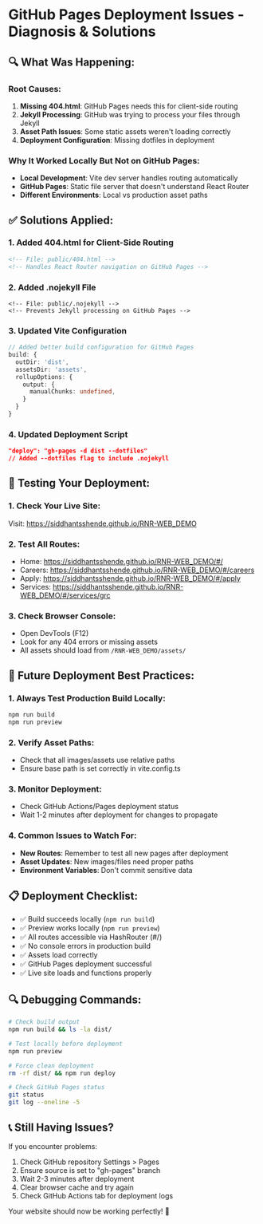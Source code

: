 # GitHub Pages Deployment Issues - Diagnosis & Solutions

## 🔍 **What Was Happening:**

### **Root Causes:**
1. **Missing 404.html**: GitHub Pages needs this for client-side routing
2. **Jekyll Processing**: GitHub was trying to process your files through Jekyll
3. **Asset Path Issues**: Some static assets weren't loading correctly
4. **Deployment Configuration**: Missing dotfiles in deployment

### **Why It Worked Locally But Not on GitHub Pages:**
- **Local Development**: Vite dev server handles routing automatically
- **GitHub Pages**: Static file server that doesn't understand React Router
- **Different Environments**: Local vs production asset paths

## ✅ **Solutions Applied:**

### **1. Added 404.html for Client-Side Routing**
```html
<!-- File: public/404.html -->
<!-- Handles React Router navigation on GitHub Pages -->
```

### **2. Added .nojekyll File**
```
<!-- File: public/.nojekyll -->
<!-- Prevents Jekyll processing on GitHub Pages -->
```

### **3. Updated Vite Configuration**
```typescript
// Added better build configuration for GitHub Pages
build: {
  outDir: 'dist',
  assetsDir: 'assets',
  rollupOptions: {
    output: {
      manualChunks: undefined,
    }
  }
}
```

### **4. Updated Deployment Script**
```json
"deploy": "gh-pages -d dist --dotfiles"
// Added --dotfiles flag to include .nojekyll
```

## 🔧 **Testing Your Deployment:**

### **1. Check Your Live Site:**
Visit: https://siddhantsshende.github.io/RNR-WEB_DEMO

### **2. Test All Routes:**
- Home: https://siddhantsshende.github.io/RNR-WEB_DEMO/#/
- Careers: https://siddhantsshende.github.io/RNR-WEB_DEMO/#/careers
- Apply: https://siddhantsshende.github.io/RNR-WEB_DEMO/#/apply
- Services: https://siddhantsshende.github.io/RNR-WEB_DEMO/#/services/grc

### **3. Check Browser Console:**
- Open DevTools (F12)
- Look for any 404 errors or missing assets
- All assets should load from `/RNR-WEB_DEMO/assets/`

## 🚀 **Future Deployment Best Practices:**

### **1. Always Test Production Build Locally:**
```bash
npm run build
npm run preview
```

### **2. Verify Asset Paths:**
- Check that all images/assets use relative paths
- Ensure base path is set correctly in vite.config.ts

### **3. Monitor Deployment:**
- Check GitHub Actions/Pages deployment status
- Wait 1-2 minutes after deployment for changes to propagate

### **4. Common Issues to Watch For:**
- **New Routes**: Remember to test all new pages after deployment
- **Asset Updates**: New images/files need proper paths
- **Environment Variables**: Don't commit sensitive data

## 📋 **Deployment Checklist:**

- ✅ Build succeeds locally (`npm run build`)
- ✅ Preview works locally (`npm run preview`)
- ✅ All routes accessible via HashRouter (#/)
- ✅ No console errors in production build
- ✅ Assets load correctly
- ✅ GitHub Pages deployment successful
- ✅ Live site loads and functions properly

## 🔍 **Debugging Commands:**

```bash
# Check build output
npm run build && ls -la dist/

# Test locally before deployment
npm run preview

# Force clean deployment
rm -rf dist/ && npm run deploy

# Check GitHub Pages status
git status
git log --oneline -5
```

## 📞 **Still Having Issues?**

If you encounter problems:
1. Check GitHub repository Settings > Pages
2. Ensure source is set to "gh-pages" branch
3. Wait 2-3 minutes after deployment
4. Clear browser cache and try again
5. Check GitHub Actions tab for deployment logs

Your website should now be working perfectly! 🎉
